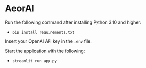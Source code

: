 # AeorAI
Run the following command after installing Python 3.10 and higher:
-  `pip install requirements.txt` 

Insert your OpenAI API key in the `.env` file.

Start the application with the following:
- `streamlit run app.py`
